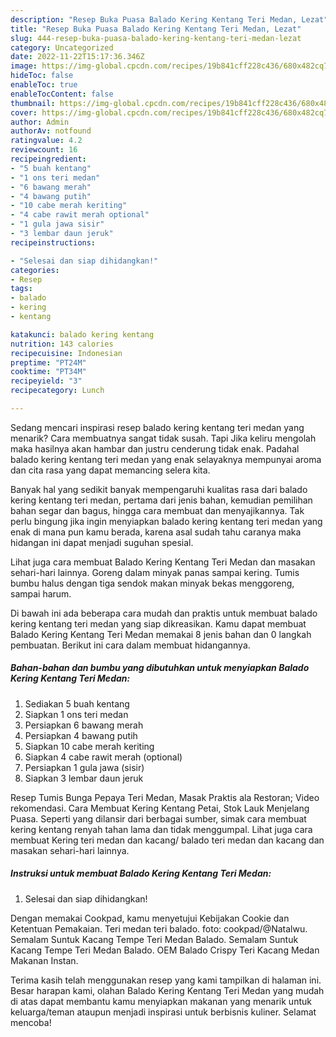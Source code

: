```yaml
---
description: "Resep Buka Puasa Balado Kering Kentang Teri Medan, Lezat"
title: "Resep Buka Puasa Balado Kering Kentang Teri Medan, Lezat"
slug: 444-resep-buka-puasa-balado-kering-kentang-teri-medan-lezat
category: Uncategorized
date: 2022-11-22T15:17:36.346Z
image: https://img-global.cpcdn.com/recipes/19b841cff228c436/680x482cq70/balado-kering-kentang-teri-medan-foto-resep-utama.jpg
hideToc: false
enableToc: true
enableTocContent: false
thumbnail: https://img-global.cpcdn.com/recipes/19b841cff228c436/680x482cq70/balado-kering-kentang-teri-medan-foto-resep-utama.jpg
cover: https://img-global.cpcdn.com/recipes/19b841cff228c436/680x482cq70/balado-kering-kentang-teri-medan-foto-resep-utama.jpg
author: Admin
authorAv: notfound
ratingvalue: 4.2
reviewcount: 16
recipeingredient:
- "5 buah kentang"
- "1 ons teri medan"
- "6 bawang merah"
- "4 bawang putih"
- "10 cabe merah keriting"
- "4 cabe rawit merah optional"
- "1 gula jawa sisir"
- "3 lembar daun jeruk"
recipeinstructions:

- "Selesai dan siap dihidangkan!"
categories:
- Resep
tags:
- balado
- kering
- kentang

katakunci: balado kering kentang 
nutrition: 143 calories
recipecuisine: Indonesian
preptime: "PT24M"
cooktime: "PT34M"
recipeyield: "3"
recipecategory: Lunch

---
```



Sedang mencari inspirasi resep balado kering kentang teri medan yang menarik? Cara membuatnya sangat tidak susah. Tapi Jika keliru mengolah maka hasilnya akan hambar dan justru cenderung tidak enak. Padahal balado kering kentang teri medan yang enak selayaknya mempunyai aroma dan cita rasa yang dapat memancing selera kita.


Banyak hal yang sedikit banyak mempengaruhi kualitas rasa dari balado kering kentang teri medan, pertama dari jenis bahan, kemudian pemilihan bahan segar dan bagus, hingga cara membuat dan menyajikannya. Tak perlu bingung jika ingin menyiapkan balado kering kentang teri medan yang enak di mana pun kamu berada, karena asal sudah tahu caranya maka hidangan ini dapat menjadi suguhan spesial.

Lihat juga cara membuat Balado Kering Kentang Teri Medan dan masakan sehari-hari lainnya. Goreng dalam minyak panas sampai kering. Tumis bumbu halus dengan tiga sendok makan minyak bekas menggoreng, sampai harum.


Di bawah ini ada beberapa cara mudah dan praktis untuk membuat balado kering kentang teri medan yang siap dikreasikan. Kamu dapat membuat Balado Kering Kentang Teri Medan memakai 8 jenis bahan dan 0 langkah pembuatan. Berikut ini cara dalam membuat hidangannya.

<!--inarticleads1-->

##### Bahan-bahan dan bumbu yang dibutuhkan untuk menyiapkan Balado Kering Kentang Teri Medan:

1. Sediakan 5 buah kentang
1. Siapkan 1 ons teri medan
1. Persiapkan 6 bawang merah
1. Persiapkan 4 bawang putih
1. Siapkan 10 cabe merah keriting
1. Siapkan 4 cabe rawit merah (optional)
1. Persiapkan 1 gula jawa (sisir)
1. Siapkan 3 lembar daun jeruk


Resep Tumis Bunga Pepaya Teri Medan, Masak Praktis ala Restoran; Video rekomendasi. Cara Membuat Kering Kentang Petai, Stok Lauk Menjelang Puasa. Seperti yang dilansir dari berbagai sumber, simak cara membuat kering kentang renyah tahan lama dan tidak menggumpal. Lihat juga cara membuat Kering teri medan dan kacang/ balado teri medan dan kacang dan masakan sehari-hari lainnya. 

<!--inarticleads2-->

##### Instruksi untuk membuat Balado Kering Kentang Teri Medan:


1. Selesai dan siap dihidangkan!

Dengan memakai Cookpad, kamu menyetujui Kebijakan Cookie dan Ketentuan Pemakaian. Teri medan teri balado. foto: cookpad/@Natalwu. Semalam Suntuk Kacang Tempe Teri Medan Balado. Semalam Suntuk Kacang Tempe Teri Medan Balado. OEM Balado Crispy Teri Kacang Medan Makanan Instan. 

Terima kasih telah menggunakan resep yang kami tampilkan di halaman ini. Besar harapan kami, olahan Balado Kering Kentang Teri Medan yang mudah di atas dapat membantu kamu menyiapkan makanan yang menarik untuk keluarga/teman ataupun menjadi inspirasi untuk berbisnis kuliner. Selamat mencoba!
